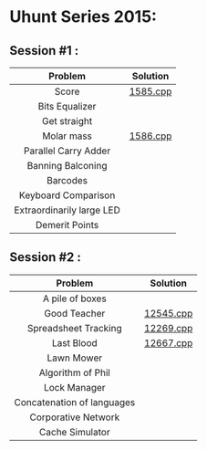 # Uhunt Series 2015:
## Session #1 :
  |          Problem          |                                         Solution                                         |
  |:-------------------------:|:----------------------------------------------------------------------------------------:|
  |           Score           | [1585.cpp](https://github.com/moadmmh/Competitive-Programming/blob/master/Uhunt%20Series%202015/Session-1/1585.cpp) |
  |       Bits Equalizer      |                                                                                          |
  |        Get straight       |                                                                                          |
  |         Molar mass        | [1586.cpp](https://github.com/moadmmh/Competitive-Programming/blob/master/Uhunt%20Series%202015/Session-1/1586.cpp) |
  |    Parallel Carry Adder   |                                                                                          |
  |     Banning Balconing     |                                                                                          |
  |          Barcodes         |                                                                                          |
  |    Keyboard Comparison    |                                                                                          |
  | Extraordinarily large LED |                                                                                          |
  |       Demerit Points      |                                                                                          |

## Session #2 :
  |          Problem          |                                         Solution                                         |
  |:-------------------------:|:----------------------------------------------------------------------------------------:|
  |      A pile  of boxes     |                                                                                          |
  |       Good Teacher        | [12545.cpp](https://github.com/moadmmh/Competitive-Programming/blob/master/Uhunt%20Series%202015/Session-2/12545.cpp)|
  |    Spreadsheet Tracking   | [12269.cpp](https://github.com/moadmmh/Competitive-Programming/blob/master/Uhunt%20Series%202015/Session-2/12269.cpp)                                                                                         |
  |         Last Blood        | [12667.cpp](https://github.com/moadmmh/Competitive-Programming/blob/master/Uhunt%20Series%202015/Session-2/12667.cpp)|
  |         Lawn Mower        |                                                                                          |
  |     Algorithm of Phil     |                                                                                          |
  |        Lock Manager       |                                                                                          |
  | Concatenation of languages|                                                                                          |
  |    Corporative Network    |                                                                                          |
  |       Cache Simulator     |                                                                                          |
